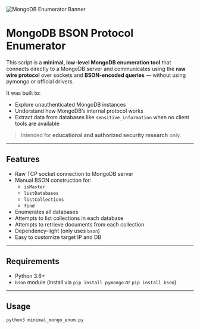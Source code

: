 ![MongoDB Enumerator Banner](assets/banner.png)
 
 #  MongoDB BSON Protocol Enumerator

This script is a **minimal, low-level MongoDB enumeration tool** that connects directly to a MongoDB server and communicates using the **raw wire protocol** over sockets and **BSON-encoded queries** — without using pymongo or official drivers.

It was built to:
- Explore unauthenticated MongoDB instances
- Understand how MongoDB’s internal protocol works
- Extract data from databases like `sensitive_information` when no client tools are available

>  Intended for **educational and authorized security research** only.

---

## Features

- Raw TCP socket connection to MongoDB server
- Manual BSON construction for:
  - `isMaster`
  - `listDatabases`
  - `listCollections`
  - `find`
- Enumerates all databases
- Attempts to list collections in each database
- Attempts to retrieve documents from each collection
- Dependency-light (only uses `bson`)
- Easy to customize target IP and DB
---

##  Requirements

- Python 3.6+
- `bson` module (install via `pip install pymongo` or `pip install bson`)

---

##  Usage

```bash
python3 minimal_mongo_enum.py
